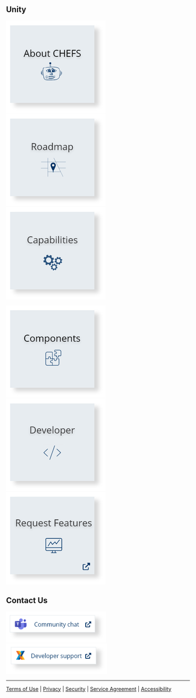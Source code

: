 ## Unity 

[![img](images/about-unity.png)](About) 
[![img](images/roadmap.png)](Product-Roadmap)
[![img](images/capabilities.png)](Capabilities)

[![img](images/components.png)](Components) 
[![img](images/developer.png)](Developer)
[![img](images/request_features.png)](https://chefs-fider.apps.silver.devops.gov.bc.ca/)


## Contact Us
[![img](images/community_chat.png) ](https://teams.microsoft.com/l/channel/19%3a34b9d4b4deb54eebaa9be8bc1ccf02f7%40thread.tacv2/CHEFS?groupId=bef8086f-20c7-43a4-bd07-29ce764e818c&tenantId=6fdb5200-3d0d-4a8a-b036-d3685e359adc)
[![img](images/developer_support.png) ](https://chat.developer.gov.bc.ca/channel/common-components)


***
[Terms of Use](About/Terms-of-Use) | [Privacy](About/Privacy) | [Security](About/Security) | [Service Agreement](About/Service-Agreement) | [Accessibility](Capabilities/Accessibility)
